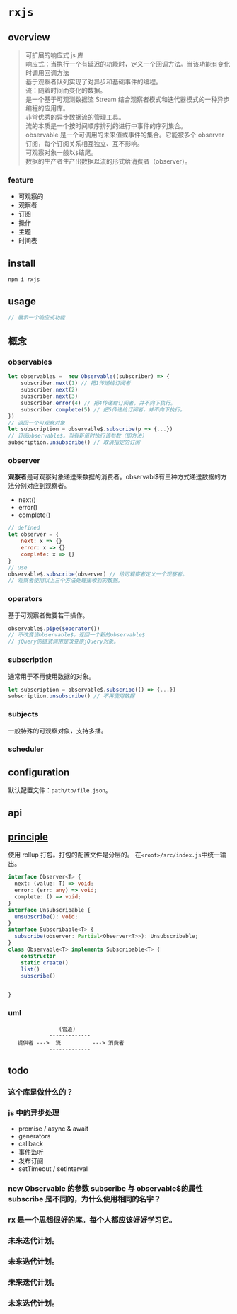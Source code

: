 # `rxjs`

## overview

> 可扩展的响应式 js 库  
> 响应式：当执行一个有延迟的功能时，定义一个回调方法。当该功能有变化时调用回调方法  
> 基于观察者队列实现了对异步和基础事件的编程。  
> 流：随着时间而变化的数据。  
> 是一个基于可观测数据流 Stream 结合观察者模式和迭代器模式的一种异步编程的应用库。  
> 非常优秀的异步数据流的管理工具。  
> 流的本质是一个按时间顺序排列的进行中事件的序列集合。  
> observable 是一个可调用的未来值或事件的集合。它能被多个 observer 订阅，每个订阅关系相互独立、互不影响。  
> 可观察对象一般以`$`结尾。  
> 数据的生产者生产出数据以流的形式给消费者（observer）。

### feature

- 可观察的
- 观察者
- 订阅
- 操作
- 主题
- 时间表

## install

`npm i rxjs`

## usage

```js
// 展示一个响应式功能
```

## 概念

### observables

```js
let observable$ =  new Observable((subscriber) => {
    subscriber.next(1) // 把1传递给订阅者
    subscriber.next(2)
    subscriber.next(3)
    subscriber.error(4) // 把4传递给订阅者，并不向下执行。
    subscriber.complete(5) // 把5传递给订阅者，并不向下执行。
})
// 返回一个可观察对象
let subscription = observable$.subscribe(p => {...})
// 订阅observable$。当有新值时执行该参数（即方法）
subscription.unsubscribe() // 取消指定的订阅
```

### observer

**观察者**是可观察对象递送来数据的消费者。observabl$有三种方式递送数据的方法分别对应到观察者。

- next()
- error()
- complete()

```js
// defined
let observer = {
    next: x => {}
    error: x => {}
    complete: x => {}
}
// use
observable$.subscribe(observer) // 给可观察者定义一个观察者。
// 观察者使用以上三个方法处理接收到的数据。
```

### operators

基于可观察者做要若干操作。

```js
observable$.pipe($operator())
// 不改变该observable$，返回一个新的observable$
// jQuery的链式调用是改变原jQuery对象。
```

### subscription

通常用于不再使用数据的对象。

```js
let subscription = observable$.subscribe(() => {...})
subscription.unsubscribe() // 不再使用数据
```

### subjects

一般特殊的可观察对象，支持多播。

### scheduler

## configuration

默认配置文件：`path/to/file.json`。

## api

## [principle](/jsPackages/rxjs/principle.html)

使用 rollup 打包。打包的配置文件是分层的。
在`<root>/src/index.js`中统一输出。

```ts
interface Observer<T> {
  next: (value: T) => void;
  error: (err: any) => void;
  complete: () => void;
}
interface Unsubscribable {
  unsubscribe(): void;
}
interface Subscribable<T> {
  subscribe(observer: Partial<Observer<T>>): Unsubscribable;
}
class Observable<T> implements Subscribable<T> {
    constructor
    static create()
    list()
    subscribe()


}
```

### uml

```
                (管道)
             -------------
   提供者 --->  流          ---> 消费者
             -------------
```

## todo

### 这个库是做什么的？

### js 中的异步处理

- promise / async & await
- generators
- callback
- 事件监听
- 发布订阅
- setTimeout / setInterval

### new Observable 的参数 subscribe 与 observable$的属性 subscribe 是不同的，为什么使用相同的名字？

### rx 是一个思想很好的库。每个人都应该好好学习它。

### 未来迭代计划。

### 未来迭代计划。

### 未来迭代计划。

### 未来迭代计划。
